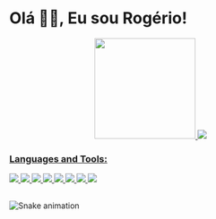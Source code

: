 # Olá 🖖🏻, Eu sou Rogério!

<div align="center">
  <a href="https://github.com/rogeri0-filho">
  <img height="180em" src="https://github-readme-stats.vercel.app/api?username=rogeri0-filho&show_icons=true&theme=dark&include_all_commits=true&count_private=true"/>
  <img heigth="180em" src="https://github-readme-stats.vercel.app/api/top-langs/?username=rogeri0-filho&layout=compact&langs_count=16&theme=dark"/>
</div>
  
</p>

<h3 align="left">Languages and Tools:</h3>

<p align="left"> 
  <a href="https://skillicons.dev" target="_blank" rel="noreferrer"> <img src="https://skillicons.dev/icons?i=arduino"/> </a>
  <a href="https://skillicons.dev" target="_blank" rel="noreferrer"> <img src="https://skillicons.dev/icons?i=eclipse"/> </a>
  <a href="https://skillicons.dev" target="_blank" rel="noreferrer"> <img src="https://skillicons.dev/icons?i=vscode"/> </a>
  <a href="https://skillicons.dev" target="_blank" rel="noreferrer"> <img src="https://skillicons.dev/icons?i=python"/> </a>
  <a href="https://skillicons.dev" target="_blank" rel="noreferrer"> <img src="https://skillicons.dev/icons?i=java"/> </a>
  <a href="https://skillicons.dev" target="_blank" rel="noreferrer"> <img src="https://skillicons.dev/icons?i=c"/> </a>
  <a href="https://skillicons.dev" target="_blank" rel="noreferrer"> <img src="https://skillicons.dev/icons?i=cpp"/> </a>
  <a href="https://skillicons.dev" target="_blank" rel="noreferrer"> <img src="https://skillicons.dev/icons?i=cs"/> </a>
 
</p>

##

<div>

  ![Snake animation](https://github.com/rogeri0-filho/rogeri0-filho/blob/output/github-contribution-grid-snake.svg) 
  
</div>
